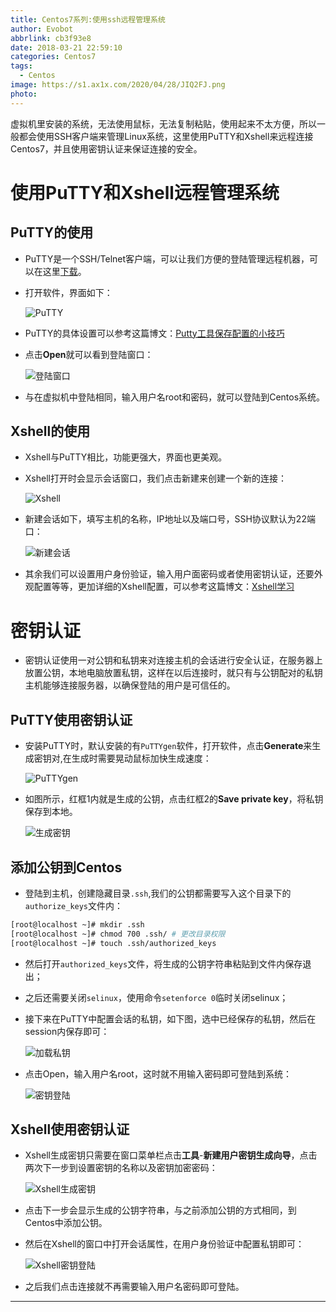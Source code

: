 ```yaml
---
title: Centos7系列:使用ssh远程管理系统
author: Evobot
abbrlink: cb3f93e8
date: 2018-03-21 22:59:10
categories: Centos7
tags:
  - Centos
image: https://s1.ax1x.com/2020/04/28/JIQ2FJ.png
photo:
---
```


虚拟机里安装的系统，无法使用鼠标，无法复制粘贴，使用起来不太方便，所以一般都会使用SSH客户端来管理Linux系统，这里使用PuTTY和Xshell来远程连接Centos7，并且使用密钥认证来保证连接的安全。

<!-- more -->

# 使用PuTTY和Xshell远程管理系统

## PuTTY的使用

- PuTTY是一个SSH/Telnet客户端，可以让我们方便的登陆管理远程机器，可以在这里[下载](https://the.earth.li/~sgtatham/putty/latest/w32/putty-0.70-installer.msi)。


- 打开软件，界面如下：

  ![PuTTY](https://s1.ax1x.com/2020/04/28/JIQ5y6.png)

- PuTTY的具体设置可以参考这篇博文：[Putty工具保存配置的小技巧](http://blog.csdn.net/tianlesoftware/article/details/5831605)

- 点击**Open**就可以看到登陆窗口：

  ![登陆窗口](https://s1.ax1x.com/2020/04/28/JIQHTe.png)

- 与在虚拟机中登陆相同，输入用户名root和密码，就可以登陆到Centos系统。

## Xshell的使用

- Xshell与PuTTY相比，功能更强大，界面也更美观。

- Xshell打开时会显示会话窗口，我们点击新建来创建一个新的连接：

  ![Xshell](https://s1.ax1x.com/2020/04/28/JIQqFH.png)

- 新建会话如下，填写主机的名称，IP地址以及端口号，SSH协议默认为22端口：

  ![新建会话](https://s1.ax1x.com/2020/04/28/JIQjSI.png)

- 其余我们可以设置用户身份验证，输入用户面密码或者使用密钥认证，还要外观配置等等，更加详细的Xshell配置，可以参考这篇博文：[Xshell学习](https://www.cnblogs.com/perseverancevictory/p/4910145.html)

# 密钥认证

- 密钥认证使用一对公钥和私钥来对连接主机的会话进行安全认证，在服务器上放置公钥，本地电脑放置私钥，这样在以后连接时，就只有与公钥配对的私钥主机能够连接服务器，以确保登陆的用户是可信任的。

## PuTTY使用密钥认证

- 安装PuTTY时，默认安装的有`PuTTYgen`软件，打开软件，点击**Generate**来生成密钥对,在生成时需要晃动鼠标加快生成速度：

  ![PuTTYgen](https://s1.ax1x.com/2020/04/28/JIQx6P.png)

- 如图所示，红框1内就是生成的公钥，点击红框2的**Save private key**，将私钥保存到本地。

  ![生成密钥](https://s1.ax1x.com/2020/04/28/JIl90S.png)

## 添加公钥到Centos

- 登陆到主机，创建隐藏目录`.ssh`,我们的公钥都需要写入这个目录下的`authorize_keys`文件内：

```bash
[root@localhost ~]# mkdir .ssh
[root@localhost ~]# chmod 700 .ssh/	# 更改目录权限
[root@localhost ~]# touch .ssh/authorized_keys
```

- 然后打开`authorized_keys`文件，将生成的公钥字符串粘贴到文件内保存退出；
- 之后还需要关闭`selinux`，使用命令`setenforce 0`临时关闭selinux；
- 接下来在PuTTY中配置会话的私钥，如下图，选中已经保存的私钥，然后在session内保存即可：

  ![加载私钥](https://s1.ax1x.com/2020/04/28/JIlikQ.png)

- 点击Open，输入用户名root，这时就不用输入密码即可登陆到系统：
  
  ![密钥登陆](https://s1.ax1x.com/2020/04/28/JIlkfs.png)

## Xshell使用密钥认证

- Xshell生成密钥只需要在窗口菜单栏点击**工具**-**新建用户密钥生成向导**，点击两次下一步到设置密钥的名称以及密钥加密密码：

  ![Xshell生成密钥](https://s1.ax1x.com/2020/04/28/JIlEpn.png)

- 点击下一步会显示生成的公钥字符串，与之前添加公钥的方式相同，到Centos中添加公钥。

- 然后在Xshell的窗口中打开会话属性，在用户身份验证中配置私钥即可：

  ![Xshell密钥登陆](https://s1.ax1x.com/2020/04/28/JIleXV.png)

- 之后我们点击连接就不再需要输入用户名密码即可登陆。

---

